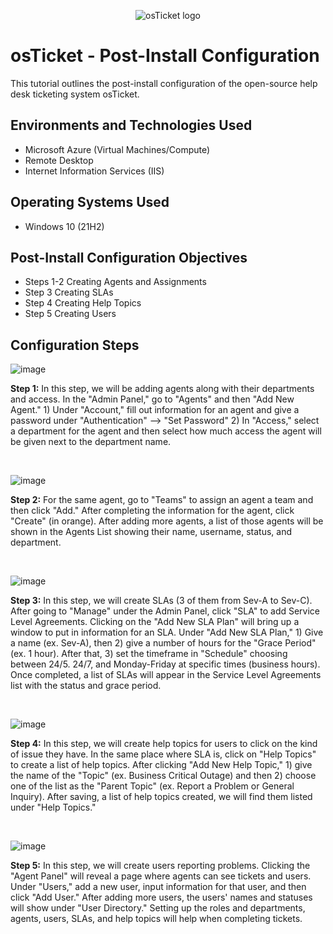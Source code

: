 <p align="center">
<img src="https://i.imgur.com/Clzj7Xs.png" alt="osTicket logo"/>
</p>

<h1>osTicket - Post-Install Configuration</h1>
This tutorial outlines the post-install configuration of the open-source help desk ticketing system osTicket.<br />

<h2>Environments and Technologies Used</h2>

- Microsoft Azure (Virtual Machines/Compute)
- Remote Desktop
- Internet Information Services (IIS)

<h2>Operating Systems Used </h2>

- Windows 10</b> (21H2)

<h2>Post-Install Configuration Objectives</h2>

- Steps 1-2 Creating Agents and Assignments
- Step 3 Creating SLAs
- Step 4 Creating Help Topics
- Step 5 Creating Users

<h2>Configuration Steps</h2>

![image](https://github.com/user-attachments/assets/cee32ae9-f219-407d-a14e-b69bccf6392e)

<p>
<strong>Step 1:</strong> In this step, we will be adding agents along with their departments and access. In the "Admin Panel," go to "Agents" and then "Add New Agent." 1) Under "Account," fill out information for an agent and give a password under "Authentication" --> "Set Password" 2) In "Access," select a department for the agent and then select how much access the agent will be given next to the department name.
</p>
<br />

![image](https://github.com/user-attachments/assets/3d9d90ff-bdb3-4776-bfb6-694cd7b4cc56)

<p>
<strong>Step 2:</strong> For the same agent, go to "Teams" to assign an agent a team and then click "Add." After completing the information for the agent, click "Create" (in orange). After adding more agents, a list of those agents will be shown in the Agents List showing their name, username, status, and department.
</p>
<br />

![image](https://github.com/user-attachments/assets/e4ff7be1-d203-4d25-804e-5a0c1401dcc5)

<p>
<strong>Step 3:</strong> In this step, we will create SLAs (3 of them from Sev-A to Sev-C). After going to "Manage" under the Admin Panel, click "SLA" to add Service Level Agreements. Clicking on the "Add New SLA Plan" will bring up a window to put in information for an SLA. Under "Add New SLA Plan," 1) Give a name (ex. Sev-A), then 2) give a number of hours for the "Grace Period" (ex. 1 hour). After that, 3) set the timeframe in "Schedule" choosing between 24/5. 24/7, and Monday-Friday at specific times (business hours). Once completed, a list of SLAs will appear in the Service Level Agreements list with the status and grace period.
</p>
<br />

![image](https://github.com/user-attachments/assets/978139eb-1ee7-476b-b569-5650187cebc9)

<p>
<strong>Step 4:</strong> In this step, we will create help topics for users to click on the kind of issue they have. In the same place where SLA is, click on "Help Topics" to create a list of help topics. After clicking "Add New Help Topic," 1) give the name of the "Topic" (ex. Business Critical Outage) and then 2) choose one of the list as the "Parent Topic" (ex. Report a Problem or General Inquiry). After saving, a list of help topics created, we will find them listed under "Help Topics."
</p>
<br />

![image](https://github.com/user-attachments/assets/5849786c-2d13-42bc-baa5-32a88d2e7664)

<p>
<strong>Step 5:</strong> In this step, we will create users reporting problems. Clicking the "Agent Panel" will reveal a page where agents can see tickets and users. Under "Users," add a new user, input information for that user, and then click "Add User." After adding more users, the users' names and statuses will show under "User Directory." Setting up the roles and departments, agents, users, SLAs, and help topics will help when completing tickets.
</p>
<br />

